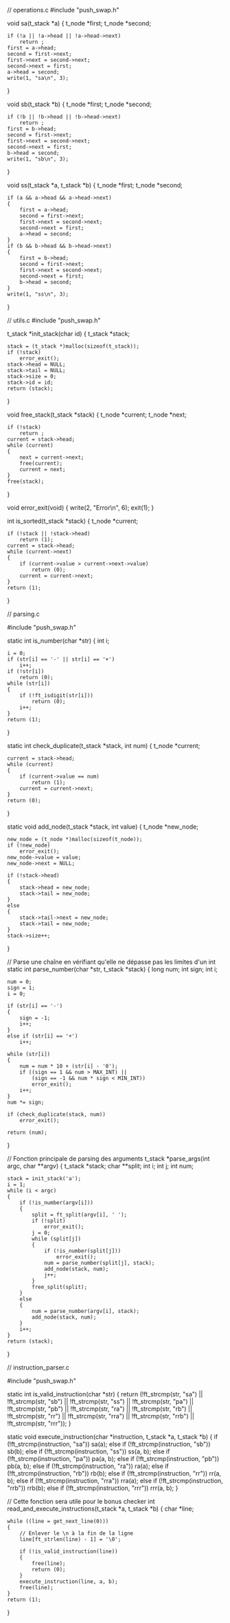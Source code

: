 // operations.c
#include "push_swap.h"

void sa(t_stack *a)
{
    t_node *first;
    t_node *second;

    if (!a || !a->head || !a->head->next)
        return ;
    first = a->head;
    second = first->next;
    first->next = second->next;
    second->next = first;
    a->head = second;
    write(1, "sa\n", 3);
}

void sb(t_stack *b)
{
    t_node *first;
    t_node *second;

    if (!b || !b->head || !b->head->next)
        return ;
    first = b->head;
    second = first->next;
    first->next = second->next;
    second->next = first;
    b->head = second;
    write(1, "sb\n", 3);
}

void ss(t_stack *a, t_stack *b)
{
    t_node *first;
    t_node *second;

    if (a && a->head && a->head->next)
    {
        first = a->head;
        second = first->next;
        first->next = second->next;
        second->next = first;
        a->head = second;
    }
    if (b && b->head && b->head->next)
    {
        first = b->head;
        second = first->next;
        first->next = second->next;
        second->next = first;
        b->head = second;
    }
    write(1, "ss\n", 3);
}


// utils.c
#include "push_swap.h"

t_stack *init_stack(char id)
{
    t_stack *stack;

    stack = (t_stack *)malloc(sizeof(t_stack));
    if (!stack)
        error_exit();
    stack->head = NULL;
    stack->tail = NULL;
    stack->size = 0;
    stack->id = id;
    return (stack);
}

void free_stack(t_stack *stack)
{
    t_node *current;
    t_node *next;

    if (!stack)
        return ;
    current = stack->head;
    while (current)
    {
        next = current->next;
        free(current);
        current = next;
    }
    free(stack);
}

void error_exit(void)
{
    write(2, "Error\n", 6);
    exit(1);
}

int is_sorted(t_stack *stack)
{
    t_node *current;

    if (!stack || !stack->head)
        return (1);
    current = stack->head;
    while (current->next)
    {
        if (current->value > current->next->value)
            return (0);
        current = current->next;
    }
    return (1);
}

// parsing.c

#include "push_swap.h"

static int is_number(char *str)
{
    int i;

    i = 0;
    if (str[i] == '-' || str[i] == '+')
        i++;
    if (!str[i])
        return (0);
    while (str[i])
    {
        if (!ft_isdigit(str[i]))
            return (0);
        i++;
    }
    return (1);
}

static int check_duplicate(t_stack *stack, int num)
{
    t_node *current;

    current = stack->head;
    while (current)
    {
        if (current->value == num)
            return (1);
        current = current->next;
    }
    return (0);
}

static void add_node(t_stack *stack, int value)
{
    t_node *new_node;
    
    new_node = (t_node *)malloc(sizeof(t_node));
    if (!new_node)
        error_exit();
    new_node->value = value;
    new_node->next = NULL;
    
    if (!stack->head)
    {
        stack->head = new_node;
        stack->tail = new_node;
    }
    else
    {
        stack->tail->next = new_node;
        stack->tail = new_node;
    }
    stack->size++;
}

// Parse une chaîne en vérifiant qu'elle ne dépasse pas les limites d'un int
static int parse_number(char *str, t_stack *stack)
{
    long num;
    int sign;
    int i;

    num = 0;
    sign = 1;
    i = 0;

    if (str[i] == '-')
    {
        sign = -1;
        i++;
    }
    else if (str[i] == '+')
        i++;

    while (str[i])
    {
        num = num * 10 + (str[i] - '0');
        if ((sign == 1 && num > MAX_INT) || 
            (sign == -1 && num * sign < MIN_INT))
            error_exit();
        i++;
    }
    num *= sign;
    
    if (check_duplicate(stack, num))
        error_exit();
    
    return (num);
}

// Fonction principale de parsing des arguments
t_stack *parse_args(int argc, char **argv)
{
    t_stack *stack;
    char **split;
    int i;
    int j;
    int num;

    stack = init_stack('a');
    i = 1;
    while (i < argc)
    {
        if (!is_number(argv[i]))
        {
            split = ft_split(argv[i], ' ');
            if (!split)
                error_exit();
            j = 0;
            while (split[j])
            {
                if (!is_number(split[j]))
                    error_exit();
                num = parse_number(split[j], stack);
                add_node(stack, num);
                j++;
            }
            free_split(split);
        }
        else
        {
            num = parse_number(argv[i], stack);
            add_node(stack, num);
        }
        i++;
    }
    return (stack);
}

// instruction_parser.c

#include "push_swap.h"

static int is_valid_instruction(char *str)
{
    return (!ft_strcmp(str, "sa") || !ft_strcmp(str, "sb") ||
            !ft_strcmp(str, "ss") || !ft_strcmp(str, "pa") ||
            !ft_strcmp(str, "pb") || !ft_strcmp(str, "ra") ||
            !ft_strcmp(str, "rb") || !ft_strcmp(str, "rr") ||
            !ft_strcmp(str, "rra") || !ft_strcmp(str, "rrb") ||
            !ft_strcmp(str, "rrr"));
}

static void execute_instruction(char *instruction, t_stack *a, t_stack *b)
{
    if (!ft_strcmp(instruction, "sa")) sa(a);
    else if (!ft_strcmp(instruction, "sb")) sb(b);
    else if (!ft_strcmp(instruction, "ss")) ss(a, b);
    else if (!ft_strcmp(instruction, "pa")) pa(a, b);
    else if (!ft_strcmp(instruction, "pb")) pb(a, b);
    else if (!ft_strcmp(instruction, "ra")) ra(a);
    else if (!ft_strcmp(instruction, "rb")) rb(b);
    else if (!ft_strcmp(instruction, "rr")) rr(a, b);
    else if (!ft_strcmp(instruction, "rra")) rra(a);
    else if (!ft_strcmp(instruction, "rrb")) rrb(b);
    else if (!ft_strcmp(instruction, "rrr")) rrr(a, b);
}

// Cette fonction sera utile pour le bonus checker
int read_and_execute_instructions(t_stack *a, t_stack *b)
{
    char *line;

    while ((line = get_next_line(0)))
    {
        // Enlever le \n à la fin de la ligne
        line[ft_strlen(line) - 1] = '\0';
        
        if (!is_valid_instruction(line))
        {
            free(line);
            return (0);
        }
        execute_instruction(line, a, b);
        free(line);
    }
    return (1);
}